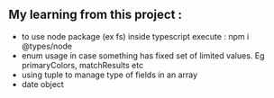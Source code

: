 ## My learning from this project :

* to use node package (ex fs) inside typescript execute : npm i @types/node
* enum usage in case something has fixed set of limited values. Eg primaryColors,
  matchResults etc
* using tuple to manage type of fields in an array
* date object
